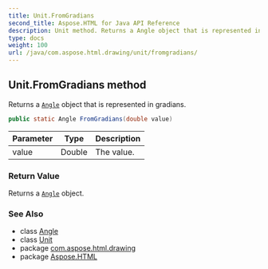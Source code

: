 ```yaml
---
title: Unit.FromGradians
second_title: Aspose.HTML for Java API Reference
description: Unit method. Returns a Angle object that is represented in gradians
type: docs
weight: 100
url: /java/com.aspose.html.drawing/unit/fromgradians/
---
```

## Unit.FromGradians method

Returns a [`Angle`](../../angle/) object that is represented in gradians.

```java
public static Angle FromGradians(double value)
```

| Parameter | Type | Description |
| --- | --- | --- |
| value | Double | The value. |

### Return Value

Returns a [`Angle`](../../angle/) object.

### See Also

* class [Angle](../../angle/)
* class [Unit](../)
* package [com.aspose.html.drawing](../../../com.aspose.html.drawing/)
* package [Aspose.HTML](../../../)
